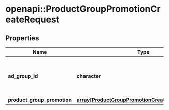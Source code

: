 # openapi::ProductGroupPromotionCreateRequest


## Properties
Name | Type | Description | Notes
------------ | ------------- | ------------- | -------------
**ad_group_id** | **character** | ID of the Ad Group the Product Group Promotion belongs to. | [Pattern: ^(AG)?\\d+$] 
**product_group_promotion** | [**array[ProductGroupPromotionCreateRequestElement]**](ProductGroupPromotionCreateRequestElement.md) |  | 


